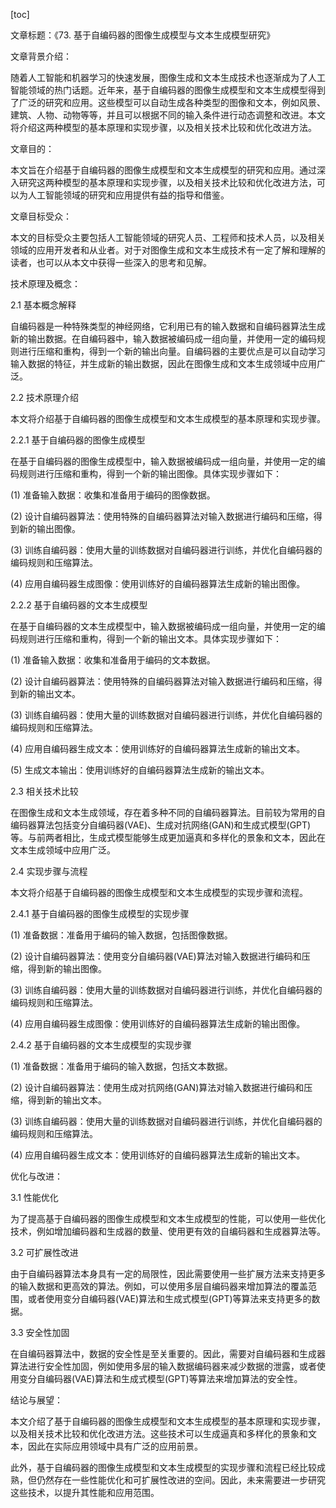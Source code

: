 
[toc]                    
                
                
文章标题：《73. 基于自编码器的图像生成模型与文本生成模型研究》

文章背景介绍：

随着人工智能和机器学习的快速发展，图像生成和文本生成技术也逐渐成为了人工智能领域的热门话题。近年来，基于自编码器的图像生成模型和文本生成模型得到了广泛的研究和应用。这些模型可以自动生成各种类型的图像和文本，例如风景、建筑、人物、动物等等，并且可以根据不同的输入条件进行动态调整和改进。本文将介绍这两种模型的基本原理和实现步骤，以及相关技术比较和优化改进方法。

文章目的：

本文旨在介绍基于自编码器的图像生成模型和文本生成模型的研究和应用。通过深入研究这两种模型的基本原理和实现步骤，以及相关技术比较和优化改进方法，可以为人工智能领域的研究和应用提供有益的指导和借鉴。

文章目标受众：

本文的目标受众主要包括人工智能领域的研究人员、工程师和技术人员，以及相关领域的应用开发者和从业者。对于对图像生成和文本生成技术有一定了解和理解的读者，也可以从本文中获得一些深入的思考和见解。

技术原理及概念：

2.1 基本概念解释

自编码器是一种特殊类型的神经网络，它利用已有的输入数据和自编码器算法生成新的输出数据。在自编码器中，输入数据被编码成一组向量，并使用一定的编码规则进行压缩和重构，得到一个新的输出向量。自编码器的主要优点是可以自动学习输入数据的特征，并生成新的输出数据，因此在图像生成和文本生成领域中应用广泛。

2.2 技术原理介绍

本文将介绍基于自编码器的图像生成模型和文本生成模型的基本原理和实现步骤。

2.2.1 基于自编码器的图像生成模型

在基于自编码器的图像生成模型中，输入数据被编码成一组向量，并使用一定的编码规则进行压缩和重构，得到一个新的输出图像。具体实现步骤如下：

(1) 准备输入数据：收集和准备用于编码的图像数据。

(2) 设计自编码器算法：使用特殊的自编码器算法对输入数据进行编码和压缩，得到新的输出图像。

(3) 训练自编码器：使用大量的训练数据对自编码器进行训练，并优化自编码器的编码规则和压缩算法。

(4) 应用自编码器生成图像：使用训练好的自编码器算法生成新的输出图像。

2.2.2 基于自编码器的文本生成模型

在基于自编码器的文本生成模型中，输入数据被编码成一组向量，并使用一定的编码规则进行压缩和重构，得到一个新的输出文本。具体实现步骤如下：

(1) 准备输入数据：收集和准备用于编码的文本数据。

(2) 设计自编码器算法：使用特殊的自编码器算法对输入数据进行编码和压缩，得到新的输出文本。

(3) 训练自编码器：使用大量的训练数据对自编码器进行训练，并优化自编码器的编码规则和压缩算法。

(4) 应用自编码器生成文本：使用训练好的自编码器算法生成新的输出文本。

(5) 生成文本输出：使用训练好的自编码器算法生成新的输出文本。

2.3 相关技术比较

在图像生成和文本生成领域，存在着多种不同的自编码器算法。目前较为常用的自编码器算法包括变分自编码器(VAE)、生成对抗网络(GAN)和生成式模型(GPT)等。与前两者相比，生成式模型能够生成更加逼真和多样化的景象和文本，因此在文本生成领域中应用广泛。

2.4 实现步骤与流程

本文将介绍基于自编码器的图像生成模型和文本生成模型的实现步骤和流程。

2.4.1 基于自编码器的图像生成模型的实现步骤

(1) 准备数据：准备用于编码的输入数据，包括图像数据。

(2) 设计自编码器算法：使用变分自编码器(VAE)算法对输入数据进行编码和压缩，得到新的输出图像。

(3) 训练自编码器：使用大量的训练数据对自编码器进行训练，并优化自编码器的编码规则和压缩算法。

(4) 应用自编码器生成图像：使用训练好的自编码器算法生成新的输出图像。

2.4.2 基于自编码器的文本生成模型的实现步骤

(1) 准备数据：准备用于编码的输入数据，包括文本数据。

(2) 设计自编码器算法：使用生成对抗网络(GAN)算法对输入数据进行编码和压缩，得到新的输出文本。

(3) 训练自编码器：使用大量的训练数据对自编码器进行训练，并优化自编码器的编码规则和压缩算法。

(4) 应用自编码器生成文本：使用训练好的自编码器算法生成新的输出文本。

优化与改进：

3.1 性能优化

为了提高基于自编码器的图像生成模型和文本生成模型的性能，可以使用一些优化技术，例如增加编码器和生成器的数量、使用更有效的自编码器和生成器算法等。

3.2 可扩展性改进

由于自编码器算法本身具有一定的局限性，因此需要使用一些扩展方法来支持更多的输入数据和更高效的算法。例如，可以使用多层自编码器来增加算法的覆盖范围，或者使用变分自编码器(VAE)算法和生成式模型(GPT)等算法来支持更多的数据。

3.3 安全性加固

在自编码器算法中，数据的安全性是至关重要的。因此，需要对自编码器和生成器算法进行安全性加固，例如使用多层的输入数据编码器来减少数据的泄露，或者使用变分自编码器(VAE)算法和生成式模型(GPT)等算法来增加算法的安全性。

结论与展望：

本文介绍了基于自编码器的图像生成模型和文本生成模型的基本原理和实现步骤，以及相关技术比较和优化改进方法。这些技术可以生成逼真和多样化的景象和文本，因此在实际应用领域中具有广泛的应用前景。

此外，基于自编码器的图像生成模型和文本生成模型的实现步骤和流程已经比较成熟，但仍然存在一些性能优化和可扩展性改进的空间。因此，未来需要进一步研究这些技术，以提升其性能和应用范围。

